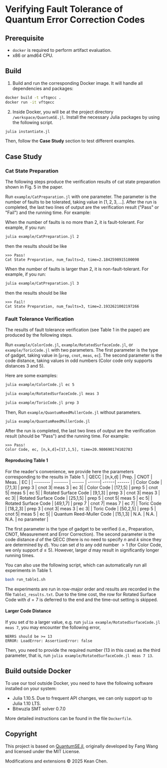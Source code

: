 # Verifying Fault Tolerance of Quantum Error Correction Codes

## Prerequisite

* `docker` is required to perform artifact evaluation.
* x86 or amd64 CPU.

## Build

1. Build and run the corresponding Docker image. It will handle all dependencies and packages:

```bash
docker build -t vftqecc .
docker run -it vftqecc
```

2. Inside Docker, you will be at the project directory `/workspace/QuantumSE.jl`. Install the necessary Julia packages by using the following script.

```bash
julia instantiate.jl
```

Then, follow the **Case Study** section to test different examples.

## Case Study 
### Cat State Preparation

The following steps produce the verification results of cat state preparation shown in Fig. 5 in the paper.

Run `example/CatPreparation.jl` with one parameter. The parameter is the number of faults to be tolerated, taking value in $[1, 2, 3, \ldots]$. After the run is completed, the last two lines of output are the verification result ("Pass" or "Fail") and the running time. For example:

When the number of faults is no more than $2$, it is fault-tolerant. For example, if you run:
```bash
julia example/CatPreparation.jl 2
```
then the results should be like
```
>>> Pass!
Cat State Preparation, num_faults=2, time=2.1842598915100098
```

When the number of faults is larger than $2$, it is non-fault-tolerant. For example, if you run:
```bash
julia example/CatPreparation.jl 3
```
then the results should be like
```
>>> Fail!
Cat State Preparation, num_faults=3, time=2.1932621002197266
```

### Fault Tolerance Verification

The results of fault tolerance verification (see Table 1 in the paper) are produced by the following steps.

Run `example/ColorCode.jl`, `example/RotatedSurfaceCode.jl`, or `example/ToricCode.jl` with two parameters. The first parameter is the type of gadget, taking value in [`prep`, `cnot`, `meas`, `ec`]. The second parameter is the code distance, taking values in odd numbers (Color code only supports distances $3$ and $5$). 

Here are some examples:

```bash
julia example/ColorCode.jl ec 5
```

```bash
julia example/RotatedSurfaceCode.jl meas 3
```

```bash
julia example/ToricCode.jl prep 3
```

Then, Run `example/QuantumReedMullerCode.jl` without parameters. 
```
julia example/QuantumReedMullerCode.jl
```

After the run is completed, the last two lines of output are the verification result (should be "Pass") and the running time. For example:
```
>>> Pass!
Color Code, ec, [n,k,d]=[17,1,5], time=20.980690174102783
```

#### Reproducing Table 1
For the reader's convenience, we provide here the parameters corresponding to the results in Table 1.
|  QECC   | [n,k,d] | Prep. | CNOT | Meas. | EC | 
| -------- | ------- | ------ | ------| ------| ------ |
| Color Code  |  [7,1,3] | prep 3 | cnot 3| meas 3 | ec 3|
| Color Code  |  [17,1,5] | prep 5 | cnot 5| meas 5 | ec 5|
| Rotated Surface Code |   [9,1,3] |  prep 3 | cnot 3| meas 3 | ec 3|
| Rotated Surface Code |   [25,1,5] |  prep 5 | cnot 5| meas 5 | ec 5|
| Rotated Surface Code |   [49,1,7] |  prep 7 | cnot 7| meas 7 | ec 7|
| Toric Code | [18,2,3] |  prep 3 | cnot 3| meas 3 | ec 3|
| Toric Code | [50,2,5] |  prep 5 | cnot 5| meas 5 | ec 5|
| Quantum Reed-Muller Code | [15,1,3]  |  N.A. | N.A. | N.A. | no parameter |

The first parameter is the type of gadget to be verified (i.e., Preparation, CNOT, Measurement and Error Correction). The second parameter is the code distance $d$ of the QECC (there is no need to specify $n$ and $k$ since they are determined by $d$). You can set $d$ to any odd number $>1$ (for Color Code, we only support $d\leq 5$). However, larger $d$ may result in significantly longer running times.

You can also use the following script, which can automatically run all experiments in Table 1.
```bash
bash run_table1.sh
```
The experiments are run in row-major order and results are recorded in the file `Table1_results.txt`. Due to the time cost, the row for Rotated Surface Code with $d=7$ is deferred to the end and the time-out setting is skipped.

#### Larger Code Distance
If you set $d$ to a larger value, e.g. run `julia example/RotatedSurfaceCode.jl meas 7`, you may encounter the following error,
```
NERRS should be >= 13
ERROR: LoadError: AssertionError: false
```
Then, you need to provide the required number ($13$ in this case) as the third parameter, that is, run `julia example/RotatedSurfaceCode.jl meas 7 13`.


## Build outside Docker

To use our tool outside Docker, you need to have the following software installed on your system:
* Julia 1.10.5. Due to frequent API changes, we can only support up to Julia 1.10 LTS.
* Bitwuzla SMT solver 0.7.0

More detailed instructions can be found in the file `Dockerfile`.

## Copyright

This project is based on [QuantumSE.jl](https://github.com/njuwfang/QuantumSE.jl),
originally developed by Fang Wang and licensed under the MIT License.

Modifications and extensions © 2025 Kean Chen.
